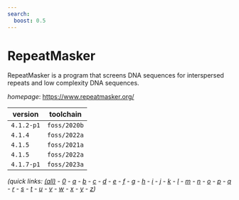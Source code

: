 ```yaml
---
search:
  boost: 0.5
---
```

# RepeatMasker

RepeatMasker is a program that screens DNA sequences for interspersed repeats  and low complexity DNA sequences.

*homepage*: <https://www.repeatmasker.org/>

version | toolchain
--------|----------
``4.1.2-p1`` | ``foss/2020b``
``4.1.4`` | ``foss/2022a``
``4.1.5`` | ``foss/2021a``
``4.1.5`` | ``foss/2022a``
``4.1.7-p1`` | ``foss/2023a``


*(quick links: [(all)](../index.md) - [0](../0/index.md) - [a](../a/index.md) - [b](../b/index.md) - [c](../c/index.md) - [d](../d/index.md) - [e](../e/index.md) - [f](../f/index.md) - [g](../g/index.md) - [h](../h/index.md) - [i](../i/index.md) - [j](../j/index.md) - [k](../k/index.md) - [l](../l/index.md) - [m](../m/index.md) - [n](../n/index.md) - [o](../o/index.md) - [p](../p/index.md) - [q](../q/index.md) - [r](../r/index.md) - [s](../s/index.md) - [t](../t/index.md) - [u](../u/index.md) - [v](../v/index.md) - [w](../w/index.md) - [x](../x/index.md) - [y](../y/index.md) - [z](../z/index.md))*

